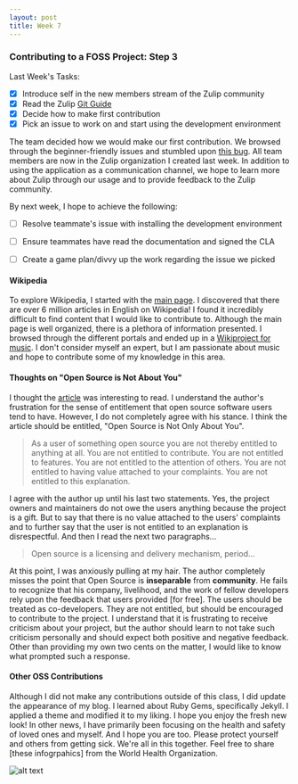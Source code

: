 ```yaml
---
layout: post
title: Week 7
---
```



### Contributing to a FOSS Project: Step 3

Last Week's Tasks:
- [x] Introduce self in the new members stream of the Zulip community
- [x] Read the Zulip [Git Guide](https://zulip.readthedocs.io/en/latest/git/index.html)
- [x] Decide how to make first contribution
- [x] Pick an issue to work on and start using the development environment

The team decided how we would make our first contribution. We browsed through the beginner-friendly issues and stumbled upon [this bug](https://github.com/zulip/zulip/issues/3938). All team members are now in the Zulip organization I created last week. In addition to using the application as a communication channel, we hope to learn more about Zulip through our usage and to provide feedback to the Zulip community.

By next week, I hope to achieve the following:
- [ ] Resolve teammate's issue with installing the development environment
- [ ] Ensure teammates have read the documentation and signed the CLA
- [ ] Create a game plan/divvy up the work regarding the issue we picked



#### Wikipedia 
To explore Wikipedia, I started with the [main page](https://en.wikipedia.org/wiki/Main_Page). I discovered that there are over 6 million articles in English on Wikipedia! I found it incredibly difficult to find content that I would like to contribute to. Although the main page is well organized, there is a plethora of information presented. I browsed through the different portals and ended up in a [Wikiproject for music](https://en.wikipedia.org/wiki/Wikipedia:WikiProject_Music). I don't consider myself an expert, but I am passionate about music and hope to contribute some of my knowledge in this area.



#### Thoughts on "Open Source is Not About You"
I thought the [article](https://gist.github.com/richhickey/1563cddea1002958f96e7ba9519972d9) was interesting to read. I understand the author's frustration for the sense of entitlement that open source software users tend to have. However, I do not completely agree with his stance. I think the article should be entitled, "Open Source is Not Only About You". 

>As a user of something open source you are not thereby entitled to anything at all. You are not entitled to contribute. You are not entitled to features. You are not entitled to the attention of others. You are not entitled to having value attached to your complaints. You are not entitled to this explanation.

I agree with the author up until his last two statements. Yes, the project owners and maintainers do not owe the users anything because the project is a gift. But to say that there is no value attached to the users' complaints and to further say that the user is not entitled to an explanation is disrespectful. And then I read the next two paragraphs...

>Open source is a licensing and delivery mechanism, period...

At this point, I was anxiously pulling at my hair. The author completely misses the point that Open Source is __inseparable__ from **community**. He fails to recognize that his company, livelihood, and the work of fellow developers rely upon the feedback that users provided [for free]. The users should be treated as co-developers. They are not entitled, but should be encouraged to contribute to the project. I understand that it is frustrating to receive criticism about your project, but the author should learn to not take such criticism personally and should expect both positive and negative feedback. Other than providing my own two cents on the matter, I would like to know what prompted such a response.



#### Other OSS Contributions
Although I did not make any contributions outside of this class, I did update the appearance of my blog. I learned about Ruby Gems, specifically Jekyll. I applied a theme and modified it to my liking. I hope you enjoy the fresh new look! In other news, I have primarily been focusing on the health and safety of loved ones and myself. And I hope you are too. Please protect yourself and others from getting sick. We're all in this together. Feel free to share [these infogrpahics] from the World Health Organization. 

![alt text][infographic]

[infographic]: https://www.who.int/images/default-source/health-topics/coronavirus/social-media-squares/be-kind-to-address-fear.jpg "World Health Organization"
